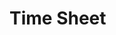 # Time Sheet

<!-- 
## Aim

To help employers and employees relying upon paper time slips to maintain a health distance during COVID-19.

##

- 
- Checking location of employee check-in/out
- Excel/ CSV employee work period download
- Offline check-in/out support

## 
 -->